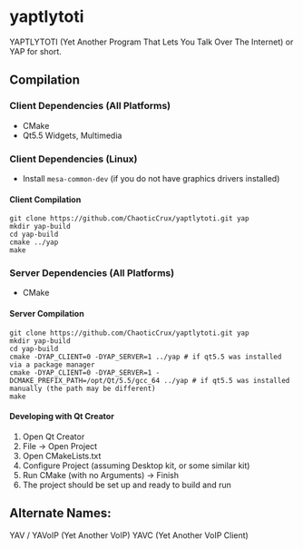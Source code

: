 # yaptlytoti
YAPTLYTOTI (Yet Another Program That Lets You Talk Over The Internet) or YAP for short.

## Compilation

### Client Dependencies (All Platforms)
* CMake
* Qt5.5 Widgets, Multimedia

### Client Dependencies (Linux)
* Install `mesa-common-dev` (if you do not have graphics drivers installed)

#### Client Compilation

    git clone https://github.com/ChaoticCrux/yaptlytoti.git yap
    mkdir yap-build
    cd yap-build
    cmake ../yap
    make

### Server Dependencies (All Platforms)
* CMake

#### Server Compilation

    git clone https://github.com/ChaoticCrux/yaptlytoti.git yap
    mkdir yap-build
    cd yap-build
    cmake -DYAP_CLIENT=0 -DYAP_SERVER=1 ../yap # if qt5.5 was installed via a package manager
    cmake -DYAP_CLIENT=0 -DYAP_SERVER=1 -DCMAKE_PREFIX_PATH=/opt/Qt/5.5/gcc_64 ../yap # if qt5.5 was installed manually (the path may be different)
    make

#### Developing with Qt Creator
1. Open Qt Creator
2. File -> Open Project
3. Open CMakeLists.txt
4. Configure Project (assuming Desktop kit, or some similar kit)
5. Run CMake (with no Arguments) -> Finish
6. The project should be set up and ready to build and run

## Alternate Names:
YAV / YAVoIP (Yet Another VoIP)
YAVC (Yet Another VoIP Client)

